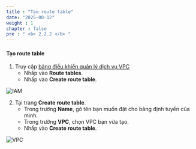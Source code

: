 ```yaml
---
title : "Tạo route table"
date: "2025-08-12"
weight : 1
chapter : false
pre : " <b> 2.2.2 </b> "
---
```



#### Tạo route table
1. Truy cập [bảng điều khiển quản lý dịch vụ VPC](https://console.aws.amazon.com/vpc/home)
   + Nhấp vào **Route tables**.
   + Nhấp vào **Create route table**.

![IAM](datascienceplatformwtihjupyterandsagemaker/images/2.prerequisite/010-VPC.png)

2. Tại trang **Create route table**.
   + Trong trường **Name**, gõ tên bạn muốn đặt cho bảng định tuyến của mình.
   + Trong trường **VPC**, chọn VPC bạn vừa tạo.
   + Nhấp vào **Create route table**.

![VPC](datascienceplatformwtihjupyterandsagemaker/images/2.prerequisite/011-VPC.png)